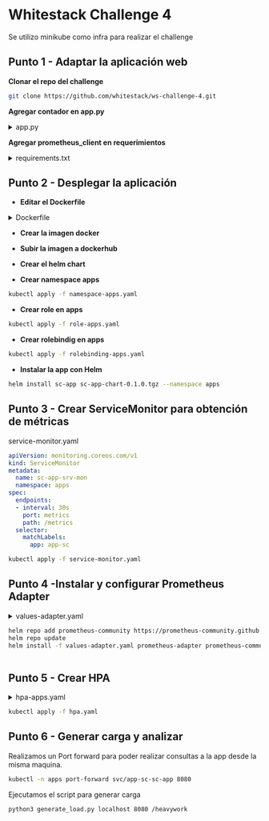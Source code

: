 # Whitestack Challenge 4

Se utilizo minikube como infra para realizar el challenge

## Punto 1 - Adaptar la aplicación web

**Clonar el repo del challenge**

```bash
git clone https://github.com/whitestack/ws-challenge-4.git
```

**Agregar contador en app.py** 

<details>
<summary>app.py</summary>

```python
from bottle import Bottle, request, response
from prometheus_client import start_http_server, Counter, generate_latest, CONTENT_TYPE_LATEST
import threading

# Inicializar el contador de requests
heavywork_requests = Counter('heavywork_requests_total', 'Total number of requests to /heavywork')

app = Bottle()

@app.post('/heavywork')
def heavywork():
    # Incrementar el contador para la ruta /heavywork
    heavywork_requests.inc()
    response.status = 202
    return {"message": "Heavy work started"}

@app.post('/lightwork')
def lightwork():
    return {"message": "Light work done"}

@app.get('/metrics')
def metrics():
    # Exponer las métricas en formato Prometheus
    response.content_type = CONTENT_TYPE_LATEST
    return generate_latest()

def run_metrics_server():
    # Iniciar el servidor HTTP para Prometheus en el puerto 8000
    start_http_server(8000)

if __name__ == "__main__":
    # Iniciar el servidor de métricas en un hilo separado
    metrics_thread = threading.Thread(target=run_metrics_server)
    metrics_thread.start()

    # Iniciar la aplicación Bottle en el puerto 8080
    app.run(host="0.0.0.0", port=8080)

```
</details>

**Agregar prometheus_client en requerimientos** 

<details>

<summary>requirements.txt</summary>

```txt
bottle==0.12.19
prometheus_client==0.14.1
```

</details>


## Punto 2 - Desplegar la aplicación

- **Editar el Dockerfile**

<details>

<summary>Dockerfile</summary>

```Dockerfile
# Usa una imagen base de Python
FROM python:3.9-slim

# Permite que los mensajes de log aparezcan inmediatamente en los logs de Knative
ENV PYTHONUNBUFFERED True

# Define el directorio de la aplicación en el contenedor
ENV APP_HOME /app
WORKDIR $APP_HOME

# Copia el código local al contenedor
COPY . .

# Instala las dependencias de producción
RUN pip install --no-cache-dir -r requirements.txt

# Exponer los puertos necesarios
EXPOSE 8080
EXPOSE 8000

# Comando para iniciar la aplicación Bottle y el servidor de métricas
CMD ["python", "app.py"]
```

</details>

- **Crear la imagen docker** 

- **Subir la imagen a dockerhub**

- **Crear el helm chart**

- **Crear namespace apps**
```bash
kubectl apply -f namespace-apps.yaml
```
- **Crear role en apps**
```bash
kubectl apply -f role-apps.yaml
```
- **Crear rolebindig en apps**
```bash
kubectl apply -f rolebinding-apps.yaml
```
- **Instalar la app con Helm**
```bash
helm install sc-app sc-app-chart-0.1.0.tgz --namespace apps
```

## Punto 3 - Crear ServiceMonitor para obtención de métricas

</details>

<summary>service-monitor.yaml</summary>

```yaml
apiVersion: monitoring.coreos.com/v1
kind: ServiceMonitor
metadata:
  name: sc-app-srv-mon
  namespace: apps
spec:
  endpoints:
  - interval: 30s
    port: metrics
    path: /metrics
  selector:
    matchLabels:
      app: app-sc

```

</details>


```bash
kubectl apply -f service-monitor.yaml
```

## Punto 4 -Instalar y configurar Prometheus Adapter

<details>

<summary>values-adapter.yaml</summary>

```yaml
prometheus:
  url: http://prometheus-operated.monitoring.svc
  port: 9090
 
rules:
   default: false
   custom:
   - seriesQuery: 'heavywork_requests_total'
     resources:
       template: <<.Resource>>
     name:
       matches: "heavywork_requests_total"
       as: "heavywork_requests_total"
     metricsQuery: sum(rate(<<.Series>>{<<.LabelMatchers>>}[1m])) by (<<.GroupBy>>)

```
</details>

```bash
helm repo add prometheus-community https://prometheus-community.github.io/helm-charts
helm repo update
helm install -f values-adapter.yaml prometheus-adapter prometheus-community/prometheus-adapter --namespace apps
 
```

## Punto 5 - Crear HPA

<details>

<summary>hpa-apps.yaml</summary>

```yaml
apiVersion: autoscaling/v2
kind: HorizontalPodAutoscaler
metadata:
  name: sc-apps-hpa
  namespace: apps
spec:
  scaleTargetRef:
    apiVersion: apps/v1
    kind: Deployment
    name: app-sc-sc-app
  minReplicas: 1
  maxReplicas: 5
  metrics:
  - type: Object
    object:
      metric:
        name: heavywork_requests_total
      describedObject:
        apiVersion: v1
        kind: Service
        name: app-sc-sc-app
      target:
        type: Value
        value: "10" # Umbral de 10 peticiones por segundo

```
</details>

```bash
kubectl apply -f hpa.yaml
```

## Punto 6 - Generar carga y analizar

Realizamos un Port forward para poder realizar consultas a la app desde la misma maquina.

```bash
kubectl -n apps port-forward svc/app-sc-sc-app 8080
```
Ejecutamos el script para generar carga

```bash
python3 generate_load.py localhost 8080 /heavywork
```






